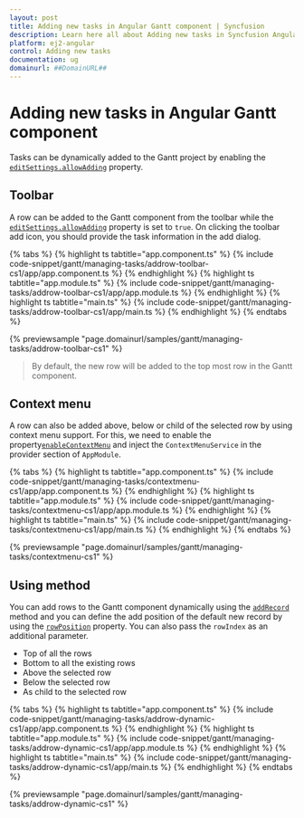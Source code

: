 ```yaml
---
layout: post
title: Adding new tasks in Angular Gantt component | Syncfusion
description: Learn here all about Adding new tasks in Syncfusion Angular Gantt component of Syncfusion Essential JS 2 and more.
platform: ej2-angular
control: Adding new tasks 
documentation: ug
domainurl: ##DomainURL##
---
```


# Adding new tasks in Angular Gantt component

Tasks can be dynamically added to the Gantt project by enabling the [`editSettings.allowAdding`](https://ej2.syncfusion.com/angular/documentation/api/gantt/editSettings/#allowadding) property.

## Toolbar

A row can be added to the Gantt component from the toolbar while the  [`editSettings.allowAdding`](https://ej2.syncfusion.com/angular/documentation/api/gantt/editSettings/#allowadding) property is set to `true`. On clicking the toolbar add icon, you should provide the task information in the add dialog.

{% tabs %}
{% highlight ts tabtitle="app.component.ts" %}
{% include code-snippet/gantt/managing-tasks/addrow-toolbar-cs1/app/app.component.ts %}
{% endhighlight %}
{% highlight ts tabtitle="app.module.ts" %}
{% include code-snippet/gantt/managing-tasks/addrow-toolbar-cs1/app/app.module.ts %}
{% endhighlight %}
{% highlight ts tabtitle="main.ts" %}
{% include code-snippet/gantt/managing-tasks/addrow-toolbar-cs1/app/main.ts %}
{% endhighlight %}
{% endtabs %}
  
{% previewsample "page.domainurl/samples/gantt/managing-tasks/addrow-toolbar-cs1" %}

> By default, the new row will be added to the top most row in the Gantt component.

## Context menu

A row can also be added above, below or child of the selected row by using context menu support. For this, we need to enable the property[`enableContextMenu`](https://ej2.syncfusion.com/angular/documentation/api/gantt/#enablecontextmenu) and inject the `ContextMenuService` in the provider section of `AppModule`.

{% tabs %}
{% highlight ts tabtitle="app.component.ts" %}
{% include code-snippet/gantt/managing-tasks/contextmenu-cs1/app/app.component.ts %}
{% endhighlight %}
{% highlight ts tabtitle="app.module.ts" %}
{% include code-snippet/gantt/managing-tasks/contextmenu-cs1/app/app.module.ts %}
{% endhighlight %}
{% highlight ts tabtitle="main.ts" %}
{% include code-snippet/gantt/managing-tasks/contextmenu-cs1/app/main.ts %}
{% endhighlight %}
{% endtabs %}
  
{% previewsample "page.domainurl/samples/gantt/managing-tasks/contextmenu-cs1" %}

## Using method

You can add rows to the Gantt component dynamically using the [`addRecord`](https://ej2.syncfusion.com/angular/documentation/api/gantt/#addrecord) method and you can define the add position of the default new record by using the [`rowPosition`](https://ej2.syncfusion.com/angular/documentation/api/gantt/rowPosition/) property. You can also pass the `rowIndex` as an additional parameter.

* Top of all the rows
* Bottom to all the existing rows
* Above the selected row
* Below the selected row
* As child to the selected row

{% tabs %}
{% highlight ts tabtitle="app.component.ts" %}
{% include code-snippet/gantt/managing-tasks/addrow-dynamic-cs1/app/app.component.ts %}
{% endhighlight %}
{% highlight ts tabtitle="app.module.ts" %}
{% include code-snippet/gantt/managing-tasks/addrow-dynamic-cs1/app/app.module.ts %}
{% endhighlight %}
{% highlight ts tabtitle="main.ts" %}
{% include code-snippet/gantt/managing-tasks/addrow-dynamic-cs1/app/main.ts %}
{% endhighlight %}
{% endtabs %}
  
{% previewsample "page.domainurl/samples/gantt/managing-tasks/addrow-dynamic-cs1" %}